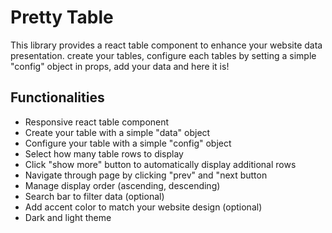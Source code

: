 # Pretty Table

This library provides a react table component to enhance your website data presentation.
create your tables, configure each tables by setting a simple "config" object in props, add your data and here it is!

## Functionalities
- Responsive react table component
- Create your table with a simple "data" object
- Configure your table with a simple "config" object
- Select how many table rows to display
- Click "show more" button to automatically display additional rows
- Navigate through page by clicking "prev" and "next button
- Manage display order (ascending, descending)
- Search bar to filter data (optional)
- Add accent color to match your website design (optional)
- Dark and light theme
